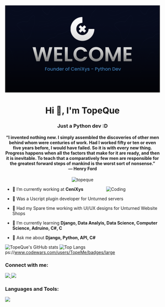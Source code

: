 ![Header](./banner.png)
<h1 align="center">Hi 👋, I'm TopeQue</h1>
<h3 align="center">Just a Python dev :D </h3>
<h4 align="center">“I invented nothing new. I simply assembled the discoveries of other men behind whom were centuries of work. Had I worked fifty or ten or even five years before, I would have failed. So it is with every new thing. Progress happens when all the factors that make for it are ready, and then it is inevitable. To teach that a comparatively few men are responsible for the greatest forward steps of mankind is the worst sort of nonsense.” <br>― Henry Ford</h4>
<p align="center"> <img src="https://komarev.com/ghpvc/?username=topeque&label=Profile%20views&color=070B1C&style=flat" alt="topeque" /> </p>
<img align="right" alt="Coding" width="175" src="https://media1.giphy.com/media/2IudUHdI075HL02Pkk/giphy.gif?cid=ecf05e47ivkn5ji01780hlnjoa3umwqt85fstt5v4tl3ijfa&ep=v1_gifs_search&rid=giphy.gif&ct=g">

- 🔭 I’m currently working at **CeniXys**
- 🔭 Was a Uscript plugin developer for Unturned servers
- 🐤 Had my Spare time working with UI/UX designs for Unturned Website Shops
- 🌱 I’m currently learning **Django, Data Analyis, Data Science, Computer Science, Adruino, C#, C**

- 💬 Ask me about **Django, Python, API, C#**

![TopeQue's GitHub stats](https://github-readme-stats.vercel.app/api?username=TopeMe&show_icons=true&theme=holi&border_radius=9.0) ![Top Langs](https://github-readme-stats.vercel.app/api/top-langs/?username=TopeMe&layout=donut&theme=holi&border_radius=9.0)
ps://www.codewars.com/users/TopeMe/badges/large
<h3 align="left">Connect with me:</h3>
<p align="left" >
  <a href="https://www.linkedin.com/in/christopher-ejada-jr-712673239/">
    <img src="https://skillicons.dev/icons?i=linkedin" />
  </a>
  <a href="https://stackoverflow.com/users/18223044/topepe">
    <img src="https://skillicons.dev/icons?i=stackoverflow" />
  </a>
</p>

<h3 align="left">Languages and Tools:</h3>
<p align="left">
  <a href="https://skillicons.dev">
    <img src="https://skillicons.dev/icons?i=androidstudio,arduino,bash,bootstrap,cs,css,django,figma,git,html,java,js,mysql,nginx,ps,postgres,python,qt,sqlite" />
  </a>
</p>
